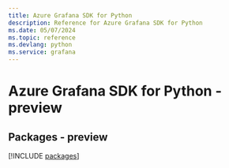 ```yaml
---
title: Azure Grafana SDK for Python
description: Reference for Azure Grafana SDK for Python
ms.date: 05/07/2024
ms.topic: reference
ms.devlang: python
ms.service: grafana
---
```

# Azure Grafana SDK for Python - preview
## Packages - preview
[!INCLUDE [packages](grafana-index.md)]